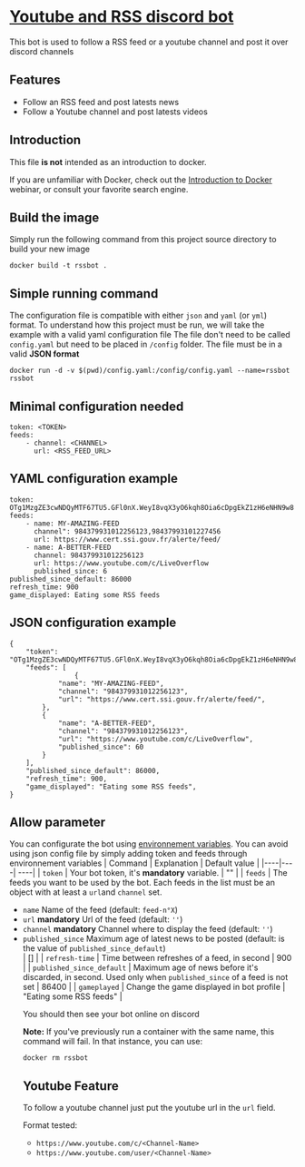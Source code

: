 # [Youtube and RSS discord bot ](https://github.com/ScriptSathi/discord_rss)

This bot is used to follow a RSS feed or a youtube channel and post it over discord channels

## Features 

- Follow an RSS feed and post latests news
- Follow a Youtube channel and post latests videos

## Introduction

This file **is not** intended as an introduction to docker.

 If you are unfamiliar with Docker, check out the [Introduction to Docker](https://training.docker.com/introduction-to-docker) webinar, or consult your favorite search engine.

## Build the image

Simply run the following command from this project source directory to build your new image
```
docker build -t rssbot .
```
## Simple running command
The configuration file is compatible with either `json` and `yaml` (or `yml`) format.
To understand how this project must be run, we will take the example with a valid yaml configuration file
The file don't need to be called `config.yaml` but need to be placed in `/config` folder. The file must be in a valid **JSON format**
```
docker run -d -v $(pwd)/config.yaml:/config/config.yaml --name=rssbot rssbot
```
## Minimal configuration needed 
```
token: <TOKEN>
feeds:
    - channel: <CHANNEL>
      url: <RSS_FEED_URL>
```
## YAML configuration example
```
token: OTg1MzgZE3cwNDQyMTF67TU5.GFl0nX.WeyI8vqX3yO6kqh8Oia6cDpgEkZ1zH6eNHN9w8
feeds:
    - name: MY-AMAZING-FEED
      channel": 984379931012256123,98437993101227456
      url: https://www.cert.ssi.gouv.fr/alerte/feed/
    - name: A-BETTER-FEED
      channel: 984379931012256123
      url: https://www.youtube.com/c/LiveOverflow
      published_since: 6
published_since_default: 86000
refresh_time: 900
game_displayed: Eating some RSS feeds
```

## JSON configuration example
```
{
    "token": "OTg1MzgZE3cwNDQyMTF67TU5.GFl0nX.WeyI8vqX3yO6kqh8Oia6cDpgEkZ1zH6eNHN9w8",
    "feeds": [
                {
            "name": "MY-AMAZING-FEED",
            "channel": "984379931012256123",
            "url": "https://www.cert.ssi.gouv.fr/alerte/feed/",
        },
        {
            "name": "A-BETTER-FEED",
            "channel": "984379931012256123",
            "url": "https://www.youtube.com/c/LiveOverflow",
            "published_since": 60
        }
    ],
    "published_since_default": 86000,
    "refresh_time": 900,
    "game_displayed": "Eating some RSS feeds",
}
```

## Allow parameter
You can configurate the bot using [environnement variables](https://docs.docker.com/engine/reference/run/#env-environment-variables). 
You can avoid using json config file by simply adding token and feeds through environnement variables
| Command | Explanation | Default value |
|----|----| ----|
| `token` | Your bot token, it's **mandatory** variable. | "" |
| `feeds` | The feeds you want to be used by the bot. Each feeds in the list must be an object with at least a `url`and `channel` set. <ul><li>`name` Name of the feed (default: `feed-n°X`)<li>`url` **mandatory** Url of the feed (default: `''`)</li><li>`channel` **mandatory** Channel where to display the feed (default: `''`)</li><li>`published_since` Maximum age of latest news to be posted (default: is the value of `published_since_default`)</li>| [] |
| `refresh-time` | Time between refreshes of a feed, in second | 900 |
| `published_since_default` | Maximum age of news before it's discarded, in second. Used only when `published_since` of a feed is not set | 86400 |
| `gameplayed` | Change the game displayed in bot profile | "Eating some RSS feeds" |

You should then see your bot online on discord 

**Note:** If you've previously run a container with the same name, this command will fail. In that instance, you can use:
```
docker rm rssbot
```

## Youtube Feature

To follow a youtube channel just put the youtube url in the `url` field.

Format tested: 
- `https://www.youtube.com/c/<Channel-Name>`
- `https://www.youtube.com/user/<Channel-Name>`